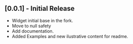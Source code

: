 ## [0.0.1] - Initial Release

* Widget initial base in the fork.
* Move to null safety
* Add documentation.
* Added Examples and new ilustrative content for readme.

